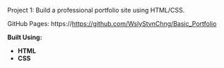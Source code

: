 
Project 1: Build a professional portfolio site using HTML/CSS.

GitHub Pages: https://https://github.com/WslyStvnChng/Basic_Portfolio

<b>Built Using:<b>
<ul>
  <li>HTML</li>
  <li>CSS</li>
</ul>

